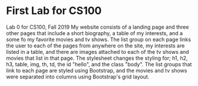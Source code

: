 # First Lab for CS100
Lab 0 for CS100, Fall 2019
My website consists of a landing page and three other pages that include a short biography, a table of my interests, and a some fo my favorite movies and tv shows. The list group on each page links the user to each of the pages from anywhere on the site, my interests are listed in a table, and there are images attached to each of the tv shows and movies that list in that page. The stylesheet changes the styling for; h1, h2, h3, table, img, th, td, the id "hello", and the class "body". The list groups that link to each page are styled using Bootstrap, and the movies and tv shows were separated into columns using Bootstrap's grid layout.